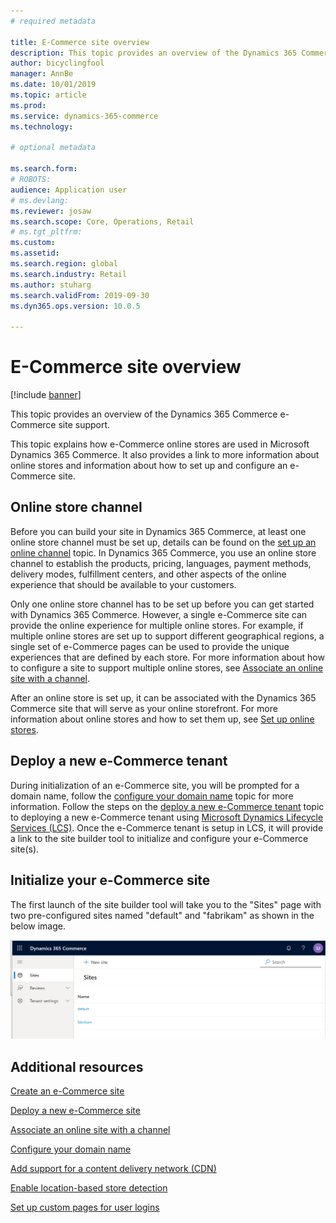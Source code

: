 ```yaml
---
# required metadata

title: E-Commerce site overview
description: This topic provides an overview of the Dynamics 365 Commerce e-Commerce site support.
author: bicyclingfool
manager: AnnBe
ms.date: 10/01/2019
ms.topic: article
ms.prod: 
ms.service: dynamics-365-commerce
ms.technology: 

# optional metadata

ms.search.form: 
# ROBOTS: 
audience: Application user
# ms.devlang: 
ms.reviewer: josaw
ms.search.scope: Core, Operations, Retail
# ms.tgt_pltfrm: 
ms.custom: 
ms.assetid: 
ms.search.region: global
ms.search.industry: Retail
ms.author: stuharg
ms.search.validFrom: 2019-09-30
ms.dyn365.ops.version: 10.0.5

---
```


# E-Commerce site overview

[!include [banner](includes/banner.md)]

This topic provides an overview of the Dynamics 365 Commerce e-Commerce site support.

This topic explains how e-Commerce online stores are used in Microsoft Dynamics 365 Commerce. It also provides a link to more information about online stores and information about how to set up and configure an e-Commerce site.

## Online store channel
Before you can build your site in Dynamics 365 Commerce, at least one online store channel must be set up, details can be found on the [set up an online channel](channel-setup-online) topic. In Dynamics 365 Commerce, you use an online store channel to establish the products, pricing, languages, payment methods, delivery modes, fulfillment centers, and other aspects of the online experience that should be available to your customers.

Only one online store channel has to be set up before you can get started with Dynamics 365 Commerce. However, a single e-Commerce site can provide the online experience for multiple online stores. For example, if multiple online stores are set up to support different geographical regions, a single set of e-Commerce pages can be used to provide the unique experiences that are defined by each store. For more information about how to configure a site to support multiple online stores, see [Associate an online site with a channel](associate-site-online-store.md).

After an online store is set up, it can be associated with the Dynamics 365 Commerce site that will serve as your online storefront. For more information about online stores and how to set them up, see [Set up online stores](https://docs.microsoft.com/dynamics365/unified-operations/retail/online-stores).

## Deploy a new e-Commerce tenant
During initialization of an e-Commerce site, you will be prompted for a domain name, follow the [configure your domain name](configure-your-domain-name.md) topic for more information.  Follow the steps on the [deploy a new e-Commerce tenant](deploy-ecommerce-site) topic to deploying a new e-Commerce tenant using [Microsoft Dynamics Lifecycle Services (LCS)](https://docs.microsoft.com/en-us/dynamics365/unified-operations/dev-itpro/lifecycle-services/lcs-user-guide).  Once the e-Commerce tenant is setup in LCS, it will provide a link to the site builder tool to initialize and configure your e-Commerce site(s).

## Initialize your e-Commerce site
The first launch of the site builder tool will take you to the "Sites" page with two pre-configured sites named "default" and "fabrikam" as shown in the below image.

![e-Commerce site list](media/e-commerce-site-01.png)

## Additional resources

[Create an e-Commerce site](create-ecommerce-site.md)

[Deploy a new e-Commerce site](deploy-ecommerce-site.md)

[Associate an online site with a channel](associate-site-online-store.md)

[Configure your domain name](configure-your-domain-name.md)

[Add support for a content delivery network (CDN)](add-cdn-support.md)

[Enable location-based store detection](enable-store-detection.md)

[Set up custom pages for user logins](custom-pages-user-logins.md)
